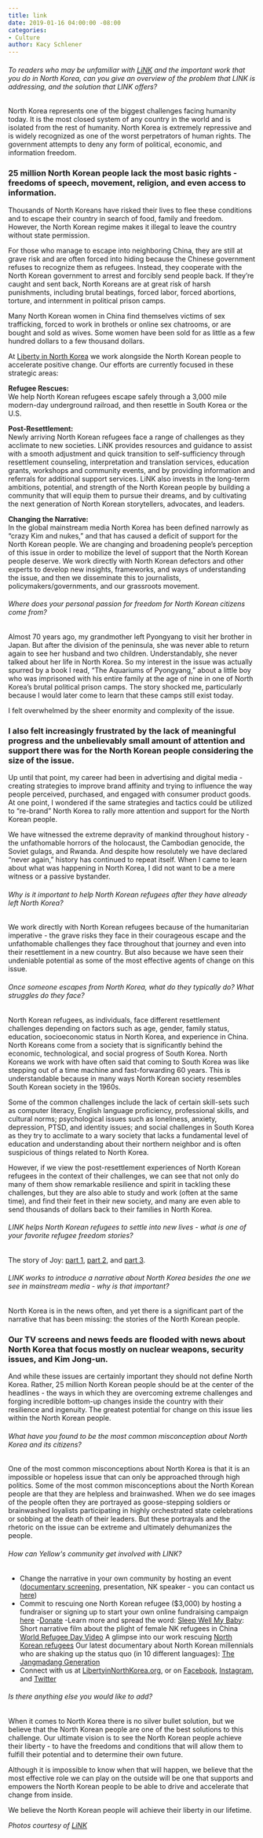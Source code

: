 ```yaml
---
title: link
date: 2019-01-16 04:00:00 -08:00
categories:
- Culture
author: Kacy Schlener
---
```




###### To readers who may be unfamiliar with [LiNK](https://www.libertyinnorthkorea.org/) and the important work that you do in North Korea, can you give an overview of the problem that LINK is addressing, and the solution that LINK offers?

North Korea represents one of the biggest challenges facing humanity today. It is the most closed system of any country in the world and is isolated from the rest of humanity. North Korea is extremely repressive and is widely recognized as one of the worst perpetrators of human rights. The government attempts to deny any form of political, economic, and information freedom. 

### 25 million North Korean people lack the most basic rights - freedoms of speech, movement, religion, and even access to information. 

Thousands of North Koreans have risked their lives to flee these conditions and to escape their country in search of food, family and freedom. However, the North Korean regime makes it illegal to leave the country without state permission.  

For those who manage to escape into neighboring China, they are still at grave risk and are often forced into hiding because the Chinese government refuses to recognize them as refugees. Instead, they cooperate with the North Korean government to arrest and forcibly send people back. If they’re caught and sent back, North Koreans are at great risk of harsh punishments, including brutal beatings, forced labor, forced abortions, torture, and internment in political prison camps.  

Many North Korean women in China find themselves victims of sex trafficking, forced to work in brothels or online sex chatrooms, or are bought and sold as wives. Some women have been sold for as little as a few hundred dollars to a few thousand dollars.

At [Liberty in North Korea](https://www.libertyinnorthkorea.org/) we work alongside the North Korean people to accelerate positive change. Our efforts are currently focused in these strategic areas: 

**Refugee Rescues:**  
We help North Korean refugees escape safely through a 3,000 mile modern-day underground railroad, and then resettle in South Korea or the U.S.  

**Post-Resettlement:**  
Newly arriving North Korean refugees face a range of challenges as they acclimate to new societies. LiNK provides resources and guidance to assist with a smooth adjustment and quick transition to self-sufficiency through resettlement counseling, interpretation and translation services, education grants, workshops and community events, and by providing information and referrals for additional support services. LiNK also invests in the long-term ambitions, potential, and strength of the North Korean people by building a community that will equip them to pursue their dreams, and by cultivating the next generation of North Korean storytellers, advocates, and leaders.

**Changing the Narrative:**  
In the global mainstream media North Korea has been defined narrowly as “crazy Kim and nukes,” and that has caused a deficit of support for the North Korean people. We are changing and broadening people’s perception of this issue in order to mobilize the level of support that the North Korean people deserve. We work directly with North Korean defectors and other experts to develop new insights, frameworks, and ways of understanding the issue, and then we disseminate this to journalists, policymakers/governments, and our grassroots movement. 

###### Where does your personal passion for freedom for North Korean citizens come from?

Almost 70 years ago, my grandmother left Pyongyang to visit her brother in Japan. But after the division of the peninsula, she was never able to return again to see her husband and two children.  Understandably, she never talked about her life in North Korea. So my interest in the issue was actually spurred by a book I read, “The Aquariums of Pyongyang,” about a little boy who was imprisoned with his entire family at the age of nine in one of North Korea’s brutal political prison camps. The story shocked me, particularly because I would later come to learn that these camps still exist today.  
 
I felt overwhelmed by the sheer enormity and complexity of the issue. 

### I also felt increasingly frustrated by the lack of meaningful progress and the unbelievably small amount of attention and support there was for the North Korean people considering the size of the issue. 

Up until that point, my career had been in advertising and digital media - creating strategies to improve brand affinity and trying to influence the way people perceived, purchased, and engaged with consumer product goods. At one point, I wondered if the same strategies and tactics could be utilized to “re-brand” North Korea to rally more attention and support for the North Korean people. 
 
We have witnessed the extreme depravity of mankind throughout history - the unfathomable horrors of the holocaust, the Cambodian genocide, the Soviet gulags, and Rwanda. And despite how resolutely we have declared “never again,” history has continued to repeat itself.  When I came to learn about what was happening in North Korea, I did not want to be a mere witness or a passive bystander. 

###### Why is it important to help North Korean refugees after they have already left North Korea?

We work directly with North Korean refugees because of the humanitarian imperative - the grave risks they face in their courageous escape and the unfathomable challenges they face throughout that journey and even into their resettlement in a new country. But also because we have seen their undeniable potential as some of the most effective agents of change on this issue. 

###### Once someone escapes from North Korea, what do they typically do? What struggles do they face?

North Korean refugees, as individuals, face different resettlement challenges depending on factors such as age, gender, family status, education, socioeconomic status in North Korea, and experience in China. North Koreans come from a society that is significantly behind the economic, technological, and social progress of South Korea. North Koreans we work with have often said that coming to South Korea was like stepping out of a time machine and fast-forwarding 60 years. This is understandable because in many ways North Korean society resembles South Korean society in the 1960s.

Some of the common challenges include the lack of certain skill-sets such as computer literacy, English language proficiency, professional skills, and cultural norms; psychological issues such as loneliness, anxiety, depression, PTSD, and identity issues; and social challenges in South Korea as they try to acclimate to a wary society that lacks a fundamental level of education and understanding about their northern neighbor and is often suspicious of things related to North Korea. 

However, if we view the post-resettlement experiences of North Korean refugees in the context of their challenges, we can see that not only do many of them show remarkable resilience and spirit in tackling these challenges, but they are also able to study and work (often at the same time), and find their feet in their new society, and many are even able to send thousands of dollars back to their families in North Korea.

###### LINK helps North Korean refugees to settle into new lives -  what is one of your favorite refugee freedom stories? 

The story of Joy: [part 1](https://www.libertyinnorthkorea.org/joys-story-part-1-growing-north-korea/), [part 2](https://www.libertyinnorthkorea.org/joys-story-part-2/), and [part 3](https://www.libertyinnorthkorea.org/joys-story-part-3-difficult-decision/).

###### LINK works to introduce a narrative about North Korea besides the one we see in mainstream media - why is that important?

North Korea is in the news often, and yet there is a significant part of the narrative that has been missing: the stories of the North Korean people. 

### Our TV screens and news feeds are flooded with news about North Korea that focus mostly on nuclear weapons, security issues, and Kim Jong-un. 

And while these issues are certainly important they should not define North Korea. Rather, 25 million North Korean people should be at the center of the headlines - the ways in which they are overcoming extreme challenges and forging incredible bottom-up changes inside the country with their resilience and ingenuity. The greatest potential for change on this issue lies within the North Korean people. 

###### What have you found to be the most common misconception about North Korea and its citizens? 

One of the most common misconceptions about North Korea is that it is an impossible or hopeless issue that can only be approached through high politics. Some of the most common misconceptions about the North Korean people are that they are helpless and brainwashed.  When we do see images of the people often they are portrayed as goose-stepping soldiers or brainwashed loyalists participating in highly orchestrated state celebrations or sobbing at the death of their leaders. But these portrayals and the rhetoric on the issue can be extreme and ultimately dehumanizes the people. 

###### How can Yellow's community get involved with LINK?

- Change the narrative in your own community by hosting an event ([documentary screening](https://www.nkmillennials.com/), presentation, NK speaker - you can contact us [here](https://www.libertyinnorthkorea.org/contact/))
- Commit to rescuing one North Korean refugee ($3,000) by hosting a fundraiser or signing up to start your own online fundraising campaign [here](https://fundraise.libertyinnorthkorea.org/)
-[Donate](https://www.libertyinnorthkorea.org/donate/) 
-Learn more and spread the word:
[Sleep Well My Baby](https://www.youtube.com/watch?v=vs-7ufYdcJs&t=46s): Short narrative film about the plight of female NK refugees in China  
[World Refugee Day Video](https://www.youtube.com/watch?v=puyDr8Hqu4w)
A glimpse into our work rescuing [North Korean refugees](https://drive.google.com/file/d/1MVjZ-vGKxvcUDGfK4aXBvwNesjiEI71-/view)
Our latest documentary about North Korean millennials who are shaking up the status quo (in 10 different languages): [The Jangmadang Generation](https://www.nkmillennials.com/)
- Connect with us at [LibertyinNorthKorea.org](https://www.libertyinnorthkorea.org/), or on  [Facebook](https://www.facebook.com/libertyinnk), [Instagram](https://www.instagram.com/libertyinnorthkorea/), and [Twitter](https://twitter.com/LibertyinNK)

###### Is there anything else you would like to add?

When it comes to North Korea there is no silver bullet solution, but we believe that the North Korean people are one of the best solutions to this challenge. Our ultimate vision is to see the North Korean people achieve their liberty - to have the freedoms and conditions that will allow them to fulfill their potential and to determine their own future. 

Although it is impossible to know when that will happen, we believe that the most effective role we can play on the outside will be one that supports and empowers the North Korean people to be able to drive and accelerate that change from inside. 

We believe the North Korean people will achieve their liberty in our lifetime.  

_Photos courtesy of [LiNK](https://www.libertyinnorthkorea.org/)_